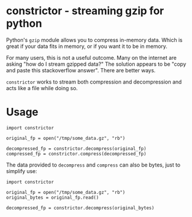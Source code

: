 constrictor - streaming gzip for python
=======================================

Python's `gzip` module allows you to compress in-memory data. Which is great if
your data fits in memory, or if you want it to be in memory.

For many users, this is not a useful outcome. Many on the internet are asking
"how do I stream gzipped data?" The solution appears to be "copy and paste this
stackoverflow answer". There are better ways.

`constrictor` works to stream both compression and decompression and acts like
a file while doing so.

Usage
=====

```
import constrictor

original_fp = open("/tmp/some_data.gz", "rb")

decompressed_fp = constrictor.decompress(original_fp)
compressed_fp = constrictor.compress(decompressed_fp)
```

The data provided to `decompress` and `compress` can also be bytes, just to
simplify use:

```
import constrictor

original_fp = open("/tmp/some_data.gz", "rb")
original_bytes = original_fp.read()

decompressed_fp = constrictor.decompress(original_bytes)
```
